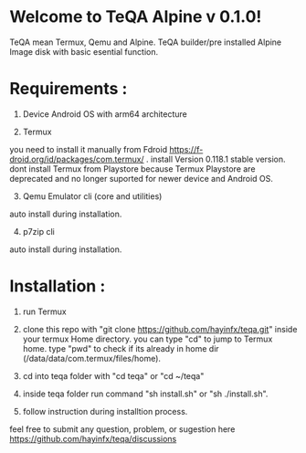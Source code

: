 # Welcome to TeQA Alpine v 0.1.0!
                                                     
TeQA mean Termux, Qemu and Alpine. TeQA builder/pre installed Alpine Image disk with basic esential function.

# Requirements :

1. Device Android OS with arm64 architecture

2. Termux 

you need to install it manually from Fdroid https://f-droid.org/id/packages/com.termux/ . install Version 0.118.1 stable version. dont install Termux from Playstore because Termux Playstore are deprecated and no longer suported for newer device and Android OS.

3. Qemu Emulator cli (core and utilities)

auto install during installation.

4. p7zip cli

auto install during installation.

# Installation :

1. run Termux
2. clone this repo with "git clone https://github.com/hayinfx/teqa.git" inside your termux Home directory. you can type "cd" to jump to Termux home. type "pwd" to check if its already in home dir (/data/data/com.termux/files/home).
2. cd into teqa folder with "cd teqa" or "cd ~/teqa" 
3. inside teqa folder run command "sh install.sh" or "sh ./install.sh".

4. follow instruction during installtion process.

feel free to submit any question, problem, or sugestion here https://github.com/hayinfx/teqa/discussions
